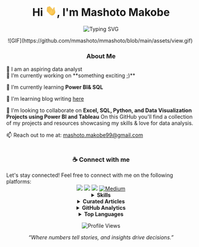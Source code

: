 
<h1 align="center">Hi <img src="https://raw.githubusercontent.com/ABSphreak/ABSphreak/master/gifs/Hi.gif" width="30px">, I'm Mashoto Makobe</h1> <p align="center">

<!-- ======================= -->
<!--  ✨ Header Typing Animation   ✨  -->
<!-- ======================= -->
<p align="center">
  <img src="https://readme-typing-svg.herokuapp.com?font=Righteous+Code&size=24&duration=4000&pause=1000&color=6AD1E3&center=true&vCenter=true&width=550&lines=Aspiring%2C+Data+Analyst;Excel+%7C+Power+BI+%7C+Python+Git+%7C+SQL;Driven+by+Data%2C+Inspired+by+Insights" alt="Typing SVG" />
</p>
<!-- I'm gonna place a gif here-->
 ![GIF](https://github.com/mmashoto/mmashoto/blob/main/assets/view.gif)

<!-- ======================= -->
<!--     🙋‍♀️ About Me       -->
<!-- ======================= -->
<h3 align="center">About Me</h3>
🌱 I am an aspiring data analyst 

<div align="left">
🔭 I’m currently working on **something exciting ;)**

🌱 I’m currently learning **Power BI& SQL**

 📎 I'm learning blog writing <a href="https://medium.com/@mmashoto">here</a>

🤝 I'm looking to collaborate on **Excel, SQL, Python, and Data Visualization Projects using Power BI and Tableau**
 On this GitHub you'll find a collection of my projects and resources showcasing my skills & love for data analysis. 
 </div>

<!-- ======================= -->
<!-- 📬 Contact Information -->
<!-- ======================= -->
📫 Reach out to me at: <a href="mashoto.makobe99@gmail.com">mashoto.makobe99@gmail.com</a>
<br>
</br>
   
<!-- ======================= -->
<!--   🔗 Social Profiles    -->
<!-- ======================= -->
<!-- place a octa cat gif here -->
<h3 align="center"> ☕️ Connect with me</h3>
Let's stay connected! Feel free to connect with me on the following platforms: 

<div align="center">
<!-- GMAIL -->
  <a href="mailto:mashoto.makobe99@gmail.com"><img src="https://img.shields.io/badge/Gmail-D14836?style=for-the-badge&logo=gmail&logoColor=white&color=black" /></a>
<!--LINKEDIN-->
  <a href="https://www.linkedin.com/in/makobemashoto/"><img src="https://img.shields.io/badge/LinkedIn-%2312100E.svg?&style=for-the-badge&logo=Linkedin&logoColor=white&color=black" /></a>
<!--PORTFOLIO -->
 <a href="https://www.linkedin.com/in/makobemashoto/"><img src="https://img.shields.io/badge/Portfolio-%2312100E.svg?&style=for-the-badge&logo=todoist&logoColor=white&color=black" /></a>
<!-- MEDIUM -->
<a href="https://medium.com/@mmashoto" target="_blank"><img alt="Medium" src="https://img.shields.io/badge/medium-%2312100E.svg?&style=for-the-badge&logo=medium&logoColor=white" /></a> 

<!-- ======================= -->
<!--       🛠️ Skills        -->
<!-- ======================= -->
<details>
  <summary><strong>Skills</strong></summary>
<br>
<div align="center">

###### Programming and Markup Languages:
<div align="center">

![CSS](https://img.shields.io/badge/CSS-%2312100E.svg?style=for-the-badge&logo=css&logoColor=white)
![HTML](https://img.shields.io/badge/HTML-%2312100E.svg?style=for-the-badge&logo=HTML&logoColor=white)
![Java](https://img.shields.io/badge/Java-%2312100E.svg?style=for-the-badge&logo=java&logoColor=white)
![JavaScript](https://img.shields.io/badge/JavaScript-%2312100E.svg?style=for-the-badge&logo=javascript&logoColor=white)
![Python](https://img.shields.io/badge/Python-%2312100E.svg?style=for-the-badge&logo=python&logoColor=white)
![R](https://img.shields.io/badge/R-%2312100E.svg?style=for-the-badge&logo=r&logoColor=white)  
![SQL](https://img.shields.io/badge/SQL-%2312100E.svg?style=for-the-badge&logo=sql&logoColor=white)  

###### Database Management & Cloud Hosting:
<div align="center">

![GitHubPages](https://img.shields.io/badge/GitHub%20Pages-%2312100E.svg?style=for-the-badge&logo=github&logoColor=white) 
![Notion](https://img.shields.io/badge/Notion-%2312100E.svg?style=for-the-badge&logo=notion&logoColor=white) 
![MySQL](https://img.shields.io/badge/MySQL-%2312100E.svg?style=for-the-badge&logo=mysql&logoColor=white) 
![PostgreSQL](https://img.shields.io/badge/PostgreSQL-%2312100E.svg?style=for-the-badge&logo=postgresql&logoColor=white) 
![SQLite](https://img.shields.io/badge/SQLite-%2312100E.svg?style=for-the-badge&logo=sqlite&logoColor=white)  
![SQL Server](https://img.shields.io/badge/SQL%20Server-%2312100E.svg?style=for-the-badge&logo=sql-server&logoColor=white)        

###### Data Visualization:
<div align="center">

![Excel](https://img.shields.io/badge/Excel-%2312100E.svg?style=for-the-badge&logo=excel&logoColor=white)
![PowerBI](https://img.shields.io/badge/Power%20BI-%2312100E.svg?style=for-the-badge&logo=power%20bi&logoColor=white)
![Tableau](https://img.shields.io/badge/tableau-%2312100E.svg?style=for-the-badge&logo=tableau&logoColor=white)


###### Project Management:
<div align="center">

![Jira](https://img.shields.io/badge/jira-%2312100E.svg?style=for-the-badge&logo=jira&logoColor=white)
![Asana](https://img.shields.io/badge/Asana-%2312100E.svg?style=for-the-badge&logo=Asana&logoColor=white)
![Notion](https://img.shields.io/badge/Notion-%2312100E.svg?style=for-the-badge&logo=notion&logoColor=white) 

###### Version Control, Software and Platforms:
<div align="center">

![GitHubDesktop](https://img.shields.io/badge/GitHub%20Desktop-%2312100E.svg?style=for-the-badge&logo=github&logoColor=white)
![GitHub](https://img.shields.io/badge/GitHub-%2312100E.svg?style=for-the-badge&logo=github&logoColor=white)
![Git](https://img.shields.io/badge/Git-%2312100E.svg?style=for-the-badge&logo=git&logoColor=white)
![Visual-Studio-Code](https://img.shields.io/badge/Visual%20Studio%20Code-%2312100E.svg?style=for-the-badge&logo=visual-studio-code&logoColor=white)
![Canva](https://img.shields.io/badge/Canva-%2312100E.svg?style=for-the-badge&logo=Canva&logoColor=white)
![Discord](https://img.shields.io/badge/Discord-%2312100E.svg?style=for-the-badge&logo=discord&logoColor=white)
![Adobe](https://img.shields.io/badge/Adobe-%2312100E.svg?style=for-the-badge&logo=adobe&logoColor=white)
![Audacity](https://img.shields.io/badge/Audacity-%2312100E.svg?style=for-the-badge&logo=audacity&logoColor=white)
![Google Sheets](https://img.shields.io/badge/Google%20Sheets-%2312100E.svg?style=for-the-badge&logo=google%20sheets&logoColor=white)

###### Frameworks and Libraries:
<div align="center">

![Matplotlib](https://img.shields.io/badge/Matplotlib-%2312100E.svg?style=for-the-badge&logo=matplotlib&logoColor=white)
![Seaborn](https://img.shields.io/badge/Seaborn-%2312100E.svg?style=for-the-badge&logo=seaborn&logoColor=white)
![NumPy](https://img.shields.io/badge/NumPy-%2312100E.svg?style=for-the-badge&logo=numpy&logoColor=white)
![Pandas](https://img.shields.io/badge/Pandas-%2312100E.svg?style=for-the-badge&logo=pandas&logoColor=white)
![Jupyter](https://img.shields.io/badge/Jupyter-%2312100E.svg?style=for-the-badge&logo=Jupyter&logoColor=white)
![Anaconda](https://img.shields.io/badge/Anaconda-%2312100E.svg?style=for-the-badge&logo=anaconda&logoColor=white) 
![GitHub-Actions](https://img.shields.io/badge/Github%20Actions-%2312100E.svg?style=for-the-badge&logo=github%20actions&logoColor=white)   
![VS Code Editor](https://img.shields.io/badge/VS%20Code%20Editor-%2312100E.svg?style=for-the-badge&logo=visual-studio-code&logoColor=white)
</details>

<!-- ======================= -->
<!--     ✍️ Blog & Writing     -->
<!-- ======================= -->
<details>
  <summary><strong>Curated Articles</strong></summary>
<br>
<div align="center">
Apart from data analytics, I maintain a blog on 
<a href="https://medium.com/@mmashoto">Medium</a>
and <a href="https://www.linkedin.com/in/makobemashoto/@mmashoto">LinkedIn</a>
 
Below are sample of most recent articles:
[Coming soon!! :)]
</details>

<!-- ======================= -->
<!--     📊  GitHub Analytics      -->
<!-- ======================= -->
<details>
  <summary><strong>GitHub Analytics</strong></summary>
<br>
<div align="center">

![](https://github-readme-stats.vercel.app/api?username=mmashoto&theme=graywhite&hide_border=true&include_all_commits=false&count_private=false)<br/>
![](https://nirzak-streak-stats.vercel.app/?user=mmashoto&theme=graywhite&hide_border=true)<br/>
</details>

<!-- ======================= -->
<!--     Top Languages Card      -->
<!-- ======================= -->
<details>
  <summary><strong>Top Languages</strong></summary>
<br>
<div align="center">
<img src="https://github-readme-stats.vercel.app/api/top-langs/?username=mmashoto&layout=compact&theme=graywhite" alt="Top Languages" />
</details>


<!-- ======================= -->
<!--     Profile Views Badge      -->
<!-- ======================= -->
![Profile Views](https://komarev.com/ghpvc/?username=mmashoto&style=for-the-badge&color=blue)


<p align="center">
  <em>“Where numbers tell stories, and insights drive decisions.”</em>  
</p>








